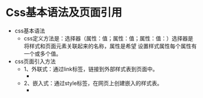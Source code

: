 # Css基本语法及页面引用
- css基本语法
    - css定义方法是：选择器（属性：值；属性：值；属性：值：）选择器是将样式和页面元素关联起来的名称，属性是希望
  设置样式属性每个属性有一个或多个值。
- css页面引入方法
    - 1、外联式：通过link标签，链接到外部样式表到页面中。
        - <link rel="stylesheet" type="text/css" href="css/nafn.css">
    - 2、嵌入式：通过style标签，在网页上创建嵌入的样式表。
        - <style type="text/css>
            div{ width:100px;
                 height:100px;
                 color:red
                 ...
                 }
           </style>
    - 3、内联式：通过标签的style属性，在标签上直接写样式。
        - <div style="width:100px;height:100px;color:red">
        ....
        </div>
    - 案例1
# css选择器
- 常用的选择器有如下几种：
- 1、标签选择器
    - 标签选择器，此种选择器影响范围大，建议尽量应用在层级选择器中。
- 2、id选择器
    - 通过id名来选择元素，元素的id名称不能重复，所以一个样式设置项只能对应于页面上一个元素，
    不能复用，id名一般给程序使用，所以不推荐使用id作为选择器。
- 3、类选择器
    - 通过类名来选择元素，一个类可应用于多个元素，一个元素上也可以使用多个类，应用灵活，可复用，
    是css中应用最多的一种选择器.
    - 案例2
- 4、层级选择器
    - 主要应用在选择父元素下的子元素，或者子元素下面的子元素，可与标签元素结合使用，减少命名，
    同时也可以通过层级，防止命名冲突。
    - 案例3
- 5、组选择器
    - 多个选择器，如果有同样的样式设置，可以使用组选择器。也成为并列选择
    - 案例4
- 6、伪类及伪元素选择器
    - 常用的伪类选择器有hover，表示鼠标悬浮在元素上时的状态，伪元素选择器有before和after，他们可以通过样式在
    元素中插入内容。
    - 案例5
    

